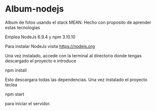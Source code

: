 # Album-nodejs
Album de fotos usando el stack MEAN. Hecho con proposito de aprender estas tecnologias

Emplea NodeJs 6.9.4 y npm 3.10.10

Para instalar NodeJs visita https://nodejs.org

Una vez instalado, accede con la terminal al directorio donde tengas descargado el proyecto e introduce

npm install

Esto descargara todas las dependencias. Una vez instalado el proyecto teclea

npm start

para iniciar el servidor.
